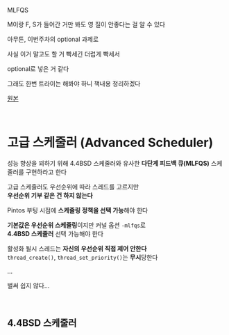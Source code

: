 MLFQS

M이랑 F, S가 들어간 거만 봐도 영 질이 안좋다는 걸 알 수 있다

아무튼, 이번주차의 optional 과제로

사실 이거 말고도 할 거 빡세긴 더럽게 빡세서

optional로 넣은 거 같다

그래도 한번 트라이는 해봐야 하니 책내용 정리하겠다

[원본](https://casys-kaist.github.io/pintos-kaist/project1/advanced_scheduler.html)

<br>

# 고급 스케줄러 (Advanced Scheduler)

성능 향상을 꾀하기 위해 4.4BSD 스케줄러와 유사한 **다단계 피드백 큐(MLFQS)** 스케줄러를 구현하라고 한다

고급 스케줄러도 우선순위에 따라 스레드를 고르지만<br>
**우선순위 기부 같은 건 하지 않는다**

Pintos 부팅 시점에 **스케줄링 정책을 선택 가능**해야 한다

**기본값은 우선순위 스케줄링**이지만 커널 옵션 `-mlfqs`로<br>
**4.4BSD 스케줄러** 선택 가능해야 한다

활성화 될시 스레드는 **자신의 우선순위 직접 제어 안한다**<br>
`thread_create()`, `thread_set_priority()`는 **무시**당한다

...

벌써 쉽지 않다...

<br>

## 4.4BSD 스케줄러

